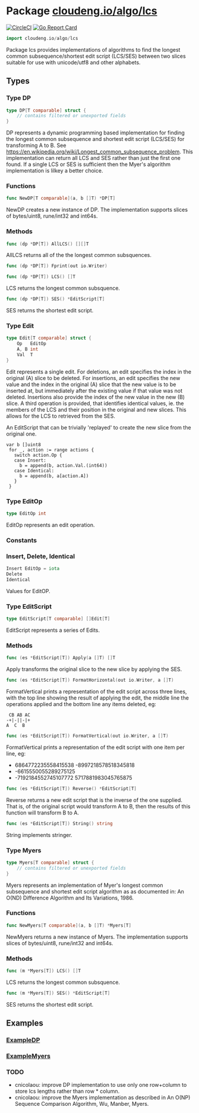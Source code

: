 # Package [cloudeng.io/algo/lcs](https://pkg.go.dev/cloudeng.io/algo/lcs?tab=doc)
[![CircleCI](https://circleci.com/gh/cloudengio/go.gotools.svg?style=svg)](https://circleci.com/gh/cloudengio/go.gotools) [![Go Report Card](https://goreportcard.com/badge/cloudeng.io/algo/lcs)](https://goreportcard.com/report/cloudeng.io/algo/lcs)

```go
import cloudeng.io/algo/lcs
```

Package lcs provides implementations of algorithms to find the longest
common subsequence/shortest edit script (LCS/SES) between two slices
suitable for use with unicode/utf8 and other alphabets.

## Types
### Type DP
```go
type DP[T comparable] struct {
	// contains filtered or unexported fields
}
```
DP represents a dynamic programming based implementation
for finding the longest common subsequence and shortest
edit script (LCS/SES) for transforming A to B. See
https://en.wikipedia.org/wiki/Longest_common_subsequence_problem.
This implementation can return all LCS and SES rather than just the first
one found. If a single LCS or SES is sufficient then the Myer's algorithm
implementation is lilkey a better choice.

### Functions

```go
func NewDP[T comparable](a, b []T) *DP[T]
```
NewDP creates a new instance of DP. The implementation supports slices of
bytes/uint8, rune/int32 and int64s.



### Methods

```go
func (dp *DP[T]) AllLCS() [][]T
```
AllLCS returns all of the the longest common subsquences.


```go
func (dp *DP[T]) Fprint(out io.Writer)
```


```go
func (dp *DP[T]) LCS() []T
```
LCS returns the longest common subsquence.


```go
func (dp *DP[T]) SES() *EditScript[T]
```
SES returns the shortest edit script.




### Type Edit
```go
type Edit[T comparable] struct {
	Op   EditOp
	A, B int
	Val  T
}
```
Edit represents a single edit. For deletions, an edit specifies the index in
the original (A) slice to be deleted. For insertions, an edit specifies the
new value and the index in the original (A) slice that the new value is to
be inserted at, but immediately after the existing value if that value was
not deleted. Insertions also provide the index of the new value in the new
(B) slice. A third operation is provided, that identifies identical values,
ie. the members of the LCS and their position in the original and new
slices. This allows for the LCS to retrieved from the SES.

An EditScript that can be trivially 'replayed' to create the new slice from
the original one.

    var b []uint8
     for _, action := range actions {
       switch action.Op {
       case Insert:
         b = append(b, action.Val.(int64))
       case Identical:
         b = append(b, a[action.A])
       }
     }


### Type EditOp
```go
type EditOp int
```
EditOp represents an edit operation.

### Constants
### Insert, Delete, Identical
```go
Insert EditOp = iota
Delete
Identical

```
Values for EditOP.




### Type EditScript
```go
type EditScript[T comparable] []Edit[T]
```
EditScript represents a series of Edits.

### Methods

```go
func (es *EditScript[T]) Apply(a []T) []T
```
Apply transforms the original slice to the new slice by applying the SES.


```go
func (es *EditScript[T]) FormatHorizontal(out io.Writer, a []T)
```
FormatVertical prints a representation of the edit script across three
lines, with the top line showing the result of applying the edit, the middle
line the operations applied and the bottom line any items deleted, eg:

     CB AB AC
    -+|-||-|+
    A  C  B


```go
func (es *EditScript[T]) FormatVertical(out io.Writer, a []T)
```
FormatVertical prints a representation of the edit script with one item per
line, eg:
  - 6864772235558415538 -8997218578518345818
  - -6615550055289275125
  - -7192184552745107772 5717881983045765875


```go
func (es *EditScript[T]) Reverse() *EditScript[T]
```
Reverse returns a new edit script that is the inverse of the one supplied.
That is, of the original script would transform A to B, then the results of
this function will transform B to A.


```go
func (es *EditScript[T]) String() string
```
String implements stringer.




### Type Myers
```go
type Myers[T comparable] struct {
	// contains filtered or unexported fields
}
```
Myers represents an implementation of Myer's longest common subsequence
and shortest edit script algorithm as as documented in: An O(ND) Difference
Algorithm and Its Variations, 1986.

### Functions

```go
func NewMyers[T comparable](a, b []T) *Myers[T]
```
NewMyers returns a new instance of Myers. The implementation supports slices
of bytes/uint8, rune/int32 and int64s.



### Methods

```go
func (m *Myers[T]) LCS() []T
```
LCS returns the longest common subsquence.


```go
func (m *Myers[T]) SES() *EditScript[T]
```
SES returns the shortest edit script.






## Examples
### [ExampleDP](https://pkg.go.dev/cloudeng.io/algo/lcs?tab=doc#example-DP)

### [ExampleMyers](https://pkg.go.dev/cloudeng.io/algo/lcs?tab=doc#example-Myers)




### TODO
- cnicolaou: improve DP implementation to use only one row+column to
store lcs lengths rather than row * column.
- cnicolaou: improve the Myers implementation as described in
An O(NP) Sequence Comparison Algorithm, Wu, Manber, Myers.




